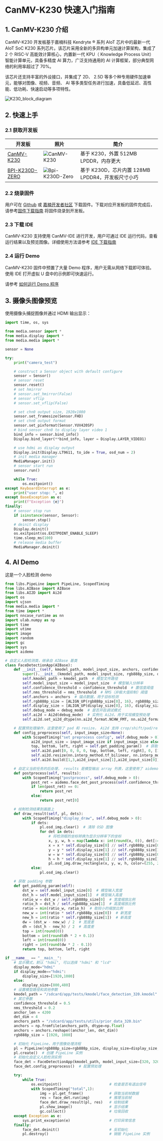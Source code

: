 # CanMV-K230 快速入门指南

## 1. CanMV-K230 介绍

CanMV-K230 开发板基于嘉楠科技 Kendryte ® 系列 AIoT 芯片中的最新一代 AIoT SoC K230 系列芯片。该芯片采用全新的多异构单元加速计算架构，集成了 2 个 RISC-V 高能效计算核心，内置新一代 KPU（ Knowledge Process Unit）智能计算单元，具备多精度 AI 算力，广泛支持通用的 AI 计算框架，部分典型网络的利用率超过了 70%。

该芯片还支持丰富的外设接口，并集成了 2D、 2.5D 等多个种专用硬件加速单元，能够对图像、视频、音频、 AI 等多类型任务进行加速，具备低延迟、高性能、低功耗、快速启动等多项特性。

![K230_block_diagram](./images/K230_block_diagram.png)

## 2. 快速上手

### 2.1 获取开发板

| 开发板          | 照片                                                   | 简介                                   |
|-----------------|--------------------------------------------------------|----------------------------------------|
| [CanMV-K230](./userguide/boards/canmv_k230.md)   | ![CanMV-K230](images/CanMV-K230_front.png) | 基于 K230，外置 512MB LPDDR，内存更大   |
| [BPI-K230D-ZERO](./userguide/boards/canmv_k230d.md) | ![Bpi-K230D-Zero](images/BPI_K230D_Zero.png)| 基于 K230D，芯片内置 128MB LPDDR4，开发板尺寸小巧 |

### 2.2 烧录固件

用户可在 [Github](https://github.com/kendryte/canmv_k230/releases) 或 [嘉楠开发者社区](https://www.kendryte.com/resource?selected=0-0-3-0) 下载固件。下载对应开发板的固件完成后，
请参考[固件下载指南](./userguide/how_to_burn_firmware.md#2-烧录固件) 将固件烧录到开发板。

### 2.3 下载 IDE

CanMV-K230 支持使用 CanMV-IDE 进行开发，用户可通过 IDE 运行代码，查看运行结果以及预览图像。详细使用方法请参考 [IDE 下载指南](./userguide/how_to_use_ide.md#1-概述)

### 2.4 运行 Demo

CanMV-K230 固件中预置了大量 Demo 程序，用户无需从网络下载即可体验。使用 IDE 打开虚拟 U 盘中的示例即可快速运行。

请参考 [如何运行 Demo 程序](./userguide/how_to_run_examples.md#2-运行示例程序)

## 3. 摄像头图像预览

使用摄像头捕捉图像并通过 HDMI 输出显示：

```python
import time, os, sys

from media.sensor import *
from media.display import *
from media.media import *

sensor = None

try:
    print("camera_test")

    # construct a Sensor object with default configure
    sensor = Sensor()
    # sensor reset
    sensor.reset()
    # set hmirror
    # sensor.set_hmirror(False)
    # sensor vflip
    # sensor.set_vflip(False)

    # set chn0 output size, 1920x1080
    sensor.set_framesize(Sensor.FHD)
    # set chn0 output format
    sensor.set_pixformat(Sensor.YUV420SP)
    # bind sensor chn0 to display layer video 1
    bind_info = sensor.bind_info()
    Display.bind_layer(**bind_info, layer = Display.LAYER_VIDEO1)

    # use hdmi as display output
    Display.init(Display.LT9611, to_ide = True, osd_num = 2)
    # init media manager
    MediaManager.init()
    # sensor start run
    sensor.run()

    while True:
        os.exitpoint()
except KeyboardInterrupt as e:
    print("user stop: ", e)
except BaseException as e:
    print(f"Exception {e}")
finally:
    # sensor stop run
    if isinstance(sensor, Sensor):
        sensor.stop()
    # deinit display
    Display.deinit()
    os.exitpoint(os.EXITPOINT_ENABLE_SLEEP)
    time.sleep_ms(100)
    # release media buffer
    MediaManager.deinit()
```

## 4. AI Demo

这是一个人脸检测 demo

```python
from libs.PipeLine import PipeLine, ScopedTiming
from libs.AIBase import AIBase
from libs.AI2D import Ai2d
import os
import ujson
from media.media import *
from time import *
import nncase_runtime as nn
import ulab.numpy as np
import time
import utime
import image
import random
import gc
import sys
import aidemo

# 自定义人脸检测类，继承自 AIBase 基类
class FaceDetectionApp(AIBase):
    def __init__(self, kmodel_path, model_input_size, anchors, confidence_threshold=0.5, nms_threshold=0.2, rgb888p_size=[224,224], display_size=[1920,1080], debug_mode=0):
        super().__init__(kmodel_path, model_input_size, rgb888p_size, debug_mode)  # 调用基类的构造函数
        self.kmodel_path = kmodel_path  # 模型文件路径
        self.model_input_size = model_input_size  # 模型输入分辨率
        self.confidence_threshold = confidence_threshold  # 置信度阈值
        self.nms_threshold = nms_threshold  # NMS（非极大值抑制）阈值
        self.anchors = anchors  # 锚点数据，用于目标检测
        self.rgb888p_size = [ALIGN_UP(rgb888p_size[0], 16), rgb888p_size[1]]  # sensor 给到 AI 的图像分辨率，并对宽度进行 16 的对齐
        self.display_size = [ALIGN_UP(display_size[0], 16), display_size[1]]  # 显示分辨率，并对宽度进行 16 的对齐
        self.debug_mode = debug_mode  # 是否开启调试模式
        self.ai2d = Ai2d(debug_mode)  # 实例化 Ai2d，用于实现模型预处理
        self.ai2d.set_ai2d_dtype(nn.ai2d_format.NCHW_FMT, nn.ai2d_format.NCHW_FMT, np.uint8, np.uint8)  # 设置 Ai2d 的输入输出格式和类型

    # 配置预处理操作，这里使用了 pad 和 resize， Ai2d 支持 crop/shift/pad/resize/affine，具体代码请打开 /sdcard/app/libs/AI2D.py 查看
    def config_preprocess(self, input_image_size=None):
        with ScopedTiming("set preprocess config", self.debug_mode > 0):  # 计时器，如果 debug_mode 大于 0 则开启
            ai2d_input_size = input_image_size if input_image_size else self.rgb888p_size  # 初始化 ai2d 预处理配置，默认为 sensor 给到 AI 的尺寸，可以通过设置 input_image_size 自行修改输入尺寸
            top, bottom, left, right = self.get_padding_param()  # 获取 padding 参数
            self.ai2d.pad([0, 0, 0, 0, top, bottom, left, right], 0, [104, 117, 123])  # 填充边缘
            self.ai2d.resize(nn.interp_method.tf_bilinear, nn.interp_mode.half_pixel)  # 缩放图像
            self.ai2d.build([1,3,ai2d_input_size[1],ai2d_input_size[0]],[1,3,self.model_input_size[1],self.model_input_size[0]])  # 构建预处理流程

    # 自定义当前任务的后处理， results 是模型输出 array 列表，这里使用了 aidemo 库的 face_det_post_process 接口
    def postprocess(self, results):
        with ScopedTiming("postprocess", self.debug_mode > 0):
            post_ret = aidemo.face_det_post_process(self.confidence_threshold, self.nms_threshold, self.model_input_size[1], self.anchors, self.rgb888p_size, results)
            if len(post_ret) == 0:
                return post_ret
            else:
                return post_ret[0]

    # 绘制检测结果到画面上
    def draw_result(self, pl, dets):
        with ScopedTiming("display_draw", self.debug_mode > 0):
            if dets:
                pl.osd_img.clear()  # 清除 OSD 图像
                for det in dets:
                    # 将检测框的坐标转换为显示分辨率下的坐标
                    x, y, w, h = map(lambda x: int(round(x, 0)), det[:4])
                    x = x * self.display_size[0] // self.rgb888p_size[0]
                    y = y * self.display_size[1] // self.rgb888p_size[1]
                    w = w * self.display_size[0] // self.rgb888p_size[0]
                    h = h * self.display_size[1] // self.rgb888p_size[1]
                    pl.osd_img.draw_rectangle(x, y, w, h, color=(255, 255, 0, 255), thickness=2)  # 绘制矩形框
            else:
                pl.osd_img.clear()

    # 获取 padding 参数
    def get_padding_param(self):
        dst_w = self.model_input_size[0]  # 模型输入宽度
        dst_h = self.model_input_size[1]  # 模型输入高度
        ratio_w = dst_w / self.rgb888p_size[0]  # 宽度缩放比例
        ratio_h = dst_h / self.rgb888p_size[1]  # 高度缩放比例
        ratio = min(ratio_w, ratio_h)  # 取较小的缩放比例
        new_w = int(ratio * self.rgb888p_size[0])  # 新宽度
        new_h = int(ratio * self.rgb888p_size[1])  # 新高度
        dw = (dst_w - new_w) / 2  # 宽度差
        dh = (dst_h - new_h) / 2  # 高度差
        top = int(round(0))
        bottom = int(round(dh * 2 + 0.1))
        left = int(round(0))
        right = int(round(dw * 2 - 0.1))
        return top, bottom, left, right

if __name__ == "__main__":
    # 显示模式，默认 "hdmi", 可以选择 "hdmi" 和 "lcd"
    display_mode="hdmi"
    if display_mode=="hdmi":
        display_size=[1920,1080]
    else:
        display_size=[800,480]
    # 设置模型路径和其他参数
    kmodel_path = "/sdcard/app/tests/kmodel/face_detection_320.kmodel"
    # 其它参数
    confidence_threshold = 0.5
    nms_threshold = 0.2
    anchor_len = 4200
    det_dim = 4
    anchors_path = "/sdcard/app/tests/utils/prior_data_320.bin"
    anchors = np.fromfile(anchors_path, dtype=np.float)
    anchors = anchors.reshape((anchor_len, det_dim))
    rgb888p_size = [1920, 1080]

    # 初始化 PipeLine，用于图像处理流程
    pl = PipeLine(rgb888p_size=rgb888p_size, display_size=display_size, display_mode=display_mode)
    pl.create()  # 创建 PipeLine 实例
    # 初始化自定义人脸检测实例
    face_det = FaceDetectionApp(kmodel_path, model_input_size=[320, 320], anchors=anchors, confidence_threshold=confidence_threshold, nms_threshold=nms_threshold, rgb888p_size=rgb888p_size, display_size=display_size, debug_mode=0)
    face_det.config_preprocess()  # 配置预处理

    try:
        while True:
            os.exitpoint()                      # 检查是否有退出信号
            with ScopedTiming("total",1):
                img = pl.get_frame()            # 获取当前帧数据
                res = face_det.run(img)         # 推理当前帧
                face_det.draw_result(pl, res)   # 绘制结果
                pl.show_image()                 # 显示结果
                gc.collect()                    # 垃圾回收
    except Exception as e:
        sys.print_exception(e)                  # 打印异常信息
    finally:
        face_det.deinit()                       # 反初始化
        pl.destroy()                            # 销毁 PipeLine 实例
```
